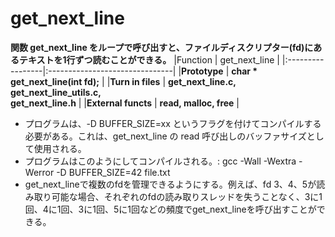 # get_next_line
**関数 get_next_line をループで呼び出すと、ファイルディスクリプター(fd)にあるテキストを1行ずつ読むことができる。**
|Function         | get_next_line                 |
|:-----------------|:-------------------------------|
|**Prototype**        | **char * get_next_line(int fd);** |
|**Turn in files**    | **get_next_line.c, get_next_line_utils.c,<br>get_next_line.h** |
|**External functs**  | **read, malloc, free**            |

- プログラムは、-D BUFFER_SIZE=xx というフラグを付けてコンパイルする必要がある。これは、get_next_line の read 呼び出しのバッファサイズとして使用される。
- プログラムはこのようにしてコンパイルされる。: gcc -Wall -Wextra -Werror -D BUFFER_SIZE=42 file.txt
- get_next_lineで複数のfdを管理できるようにする。例えば、fd 3、4、5が読み取り可能な場合、それぞれのfdの読み取りスレッドを失うことなく、3に1回、4に1回、3に1回、5に1回などの頻度でget_next_lineを呼び出すことができる。
